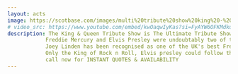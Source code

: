 ```yaml
---
layout: acts
image: https://scotbase.com/images/multi%20tribute%20show%20king%20-%20queen%20elvis%20-%20freddie.jpg?crc=4198492639
# video_src: https://www.youtube.com/embed/kwOaqwIyKas?si=FyAYW6OFKMdkuAjb
description: The King & Queen Tribute Show is The Ultimate Tribute Show to Freddie Mercury & Elvis Presley by Joey Linden. a unique double tribute show featuring two iconic gods of rock pop and rock and roll. <hr>
            Freddie Mercury and Elvis Presley were undoubtably two of the most popular tribute acts requested across the UK in the last ten years, and now the master craftsman Joey Linden brings you both acts, together in one show.  <hr>
            Joey Linden has been recognised as one of the UK's best Freddie Mercury Tributes over the last few years. He opens this show with his amazing tribute to Freddie & the music of Queen. <hr>
            Only the King of Rock n Roll, Elvis presley could follow the great Freddie for the shows finale. Freddie Mercury and Elvis Presley – The King and Queen Show by Joey Linden, a fantastic experience, book today! <hr>
            call now for INSTANT QUOTES & AVAILABILITY
---
```

